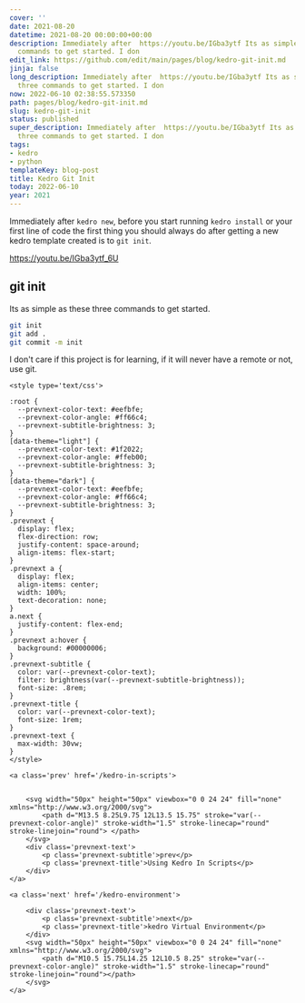 ```yaml
---
cover: ''
date: 2021-08-20
datetime: 2021-08-20 00:00:00+00:00
description: Immediately after  https://youtu.be/IGba3ytf Its as simple as these three
  commands to get started. I don
edit_link: https://github.com/edit/main/pages/blog/kedro-git-init.md
jinja: false
long_description: Immediately after  https://youtu.be/IGba3ytf Its as simple as these
  three commands to get started. I don
now: 2022-06-10 02:38:55.573350
path: pages/blog/kedro-git-init.md
slug: kedro-git-init
status: published
super_description: Immediately after  https://youtu.be/IGba3ytf Its as simple as these
  three commands to get started. I don
tags:
- kedro
- python
templateKey: blog-post
title: Kedro Git Init
today: 2022-06-10
year: 2021
---
```


Immediately after `kedro new`, before you start running `kedro install` or your first line of code the first
thing you should always do after getting a new kedro template created is to
`git init`.

https://youtu.be/IGba3ytf_6U

##  git init

Its as simple as these three commands to get started.

``` bash
git init
git add .
git commit -m init
```

I don't care if this project is for learning, if it will never have a remote or not, use git.
<div class='prevnext'>

    <style type='text/css'>

    :root {
      --prevnext-color-text: #eefbfe;
      --prevnext-color-angle: #ff66c4;
      --prevnext-subtitle-brightness: 3;
    }
    [data-theme="light"] {
      --prevnext-color-text: #1f2022;
      --prevnext-color-angle: #ffeb00;
      --prevnext-subtitle-brightness: 3;
    }
    [data-theme="dark"] {
      --prevnext-color-text: #eefbfe;
      --prevnext-color-angle: #ff66c4;
      --prevnext-subtitle-brightness: 3;
    }
    .prevnext {
      display: flex;
      flex-direction: row;
      justify-content: space-around;
      align-items: flex-start;
    }
    .prevnext a {
      display: flex;
      align-items: center;
      width: 100%;
      text-decoration: none;
    }
    a.next {
      justify-content: flex-end;
    }
    .prevnext a:hover {
      background: #00000006;
    }
    .prevnext-subtitle {
      color: var(--prevnext-color-text);
      filter: brightness(var(--prevnext-subtitle-brightness));
      font-size: .8rem;
    }
    .prevnext-title {
      color: var(--prevnext-color-text);
      font-size: 1rem;
    }
    .prevnext-text {
      max-width: 30vw;
    }
    </style>
    
    <a class='prev' href='/kedro-in-scripts'>
    

        <svg width="50px" height="50px" viewbox="0 0 24 24" fill="none" xmlns="http://www.w3.org/2000/svg">
            <path d="M13.5 8.25L9.75 12L13.5 15.75" stroke="var(--prevnext-color-angle)" stroke-width="1.5" stroke-linecap="round" stroke-linejoin="round"> </path>
        </svg>
        <div class='prevnext-text'>
            <p class='prevnext-subtitle'>prev</p>
            <p class='prevnext-title'>Using Kedro In Scripts</p>
        </div>
    </a>
    
    <a class='next' href='/kedro-environment'>
    
        <div class='prevnext-text'>
            <p class='prevnext-subtitle'>next</p>
            <p class='prevnext-title'>kedro Virtual Environment</p>
        </div>
        <svg width="50px" height="50px" viewbox="0 0 24 24" fill="none" xmlns="http://www.w3.org/2000/svg">
            <path d="M10.5 15.75L14.25 12L10.5 8.25" stroke="var(--prevnext-color-angle)" stroke-width="1.5" stroke-linecap="round" stroke-linejoin="round"></path>
        </svg>
    </a>
  </div>
